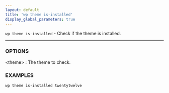 ```yaml
---
layout: default
title: 'wp theme is-installed'
display_global_parameters: true
---
```


`wp theme is-installed` - Check if the theme is installed.

<hr />

### OPTIONS

&lt;theme&gt;
: The theme to check.

### EXAMPLES

    wp theme is-installed twentytwelve



